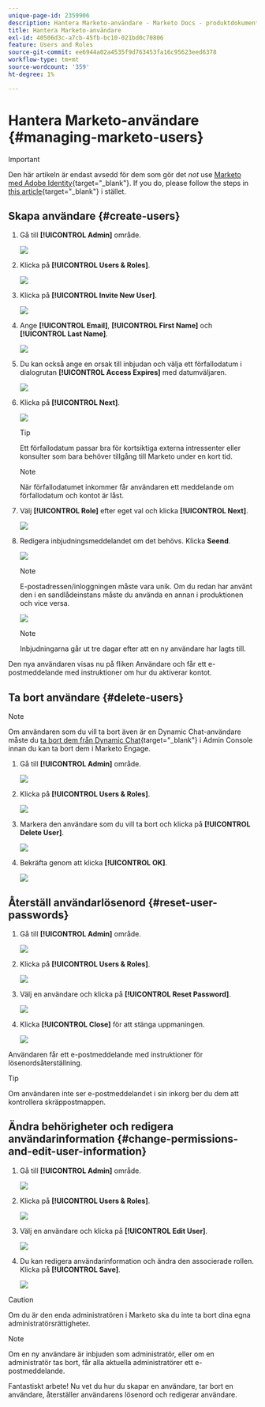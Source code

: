 ```yaml
---
unique-page-id: 2359906
description: Hantera Marketo-användare - Marketo Docs - produktdokumentation
title: Hantera Marketo-användare
exl-id: 40506d3c-a7cb-45fb-bc10-021bd0c70806
feature: Users and Roles
source-git-commit: ee6944a02a4535f9d763453fa16c95623eed6378
workflow-type: tm+mt
source-wordcount: '359'
ht-degree: 1%

---
```


# Hantera Marketo-användare {#managing-marketo-users}

>[!IMPORTANT]
>
>Den här artikeln är endast avsedd för dem som gör det _not_ use [Marketo med Adobe Identity](/help/marketo/product-docs/administration/marketo-with-adobe-identity/adobe-identity-management-overview.md){target="_blank"}. If you do, please follow the steps in [this article](/help/marketo/product-docs/administration/marketo-with-adobe-identity/add-or-remove-a-user.md){target="_blank"} i stället.

## Skapa användare {#create-users}

1. Gå till **[!UICONTROL Admin]** område.

   ![](assets/managing-marketo-users-1.png)

1. Klicka på **[!UICONTROL Users & Roles]**.

   ![](assets/managing-marketo-users-2.png)

1. Klicka på **[!UICONTROL Invite New User]**.

   ![](assets/managing-marketo-users-3.png)

1. Ange **[!UICONTROL Email]**, **[!UICONTROL First Name]** och **[!UICONTROL Last Name]**.

   ![](assets/managing-marketo-users-4.png)

1. Du kan också ange en orsak till inbjudan och välja ett förfallodatum i dialogrutan **[!UICONTROL Access Expires]** med datumväljaren.

   ![](assets/managing-marketo-users-5.png)

1. Klicka på **[!UICONTROL Next]**.

   ![](assets/managing-marketo-users-6.png)

   >[!TIP]
   >
   >Ett förfallodatum passar bra för kortsiktiga externa intressenter eller konsulter som bara behöver tillgång till Marketo under en kort tid.

   >[!NOTE]
   >
   >När förfallodatumet inkommer får användaren ett meddelande om förfallodatum och kontot är låst.

1. Välj **[!UICONTROL Role]** efter eget val och klicka **[!UICONTROL Next]**.

   ![](assets/managing-marketo-users-7.png)

1. Redigera inbjudningsmeddelandet om det behövs. Klicka **Seend**.

   ![](assets/managing-marketo-users-8.png)

   >[!NOTE]
   >
   >E-postadressen/inloggningen måste vara unik. Om du redan har använt den i en sandlådeinstans måste du använda en annan i produktionen och vice versa.

   ![](assets/managing-marketo-users-9.png)

   >[!NOTE]
   >
   >Inbjudningarna går ut tre dagar efter att en ny användare har lagts till.

Den nya användaren visas nu på fliken Användare och får ett e-postmeddelande med instruktioner om hur du aktiverar kontot.

## Ta bort användare {#delete-users}

>[!NOTE]
>
>Om användaren som du vill ta bort även är en Dynamic Chat-användare måste du [ta bort dem från Dynamic Chat](/help/marketo/product-docs/demand-generation/dynamic-chat/setup-and-configuration/add-or-remove-chat-users.md#remove-a-chat-user){target="_blank"} i Admin Console innan du kan ta bort dem i Marketo Engage.

1. Gå till **[!UICONTROL Admin]** område.

   ![](assets/managing-marketo-users-10.png)

1. Klicka på **[!UICONTROL Users & Roles]**.

   ![](assets/managing-marketo-users-11.png)

1. Markera den användare som du vill ta bort och klicka på **[!UICONTROL Delete User]**.

   ![](assets/managing-marketo-users-12.png)

1. Bekräfta genom att klicka **[!UICONTROL OK]**.

   ![](assets/managing-marketo-users-13.png)

## Återställ användarlösenord {#reset-user-passwords}

1. Gå till **[!UICONTROL Admin]** område.

   ![](assets/managing-marketo-users-14.png)

1. Klicka på **[!UICONTROL Users & Roles]**.

   ![](assets/managing-marketo-users-15.png)

1. Välj en användare och klicka på **[!UICONTROL Reset Password]**.

   ![](assets/managing-marketo-users-16.png)

1. Klicka **[!UICONTROL Close]** för att stänga uppmaningen.

   ![](assets/managing-marketo-users-17.png)

Användaren får ett e-postmeddelande med instruktioner för lösenordsåterställning.

>[!TIP]
>
>Om användaren inte ser e-postmeddelandet i sin inkorg ber du dem att kontrollera skräppostmappen.

## Ändra behörigheter och redigera användarinformation {#change-permissions-and-edit-user-information}

1. Gå till **[!UICONTROL Admin]** område.

   ![](assets/managing-marketo-users-18.png)

1. Klicka på **[!UICONTROL Users & Roles]**.

   ![](assets/managing-marketo-users-19.png)

1. Välj en användare och klicka på **[!UICONTROL Edit User]**.

   ![](assets/managing-marketo-users-20.png)

1. Du kan redigera användarinformation och ändra den associerade rollen. Klicka på **[!UICONTROL Save]**.

   ![](assets/managing-marketo-users-21.png)

>[!CAUTION]
>
>Om du är den enda administratören i Marketo ska du inte ta bort dina egna administratörsrättigheter.

>[!NOTE]
>
>Om en ny användare är inbjuden som administratör, eller om en administratör tas bort, får alla aktuella administratörer ett e-postmeddelande.

Fantastiskt arbete! Nu vet du hur du skapar en användare, tar bort en användare, återställer användarens lösenord och redigerar användare.
